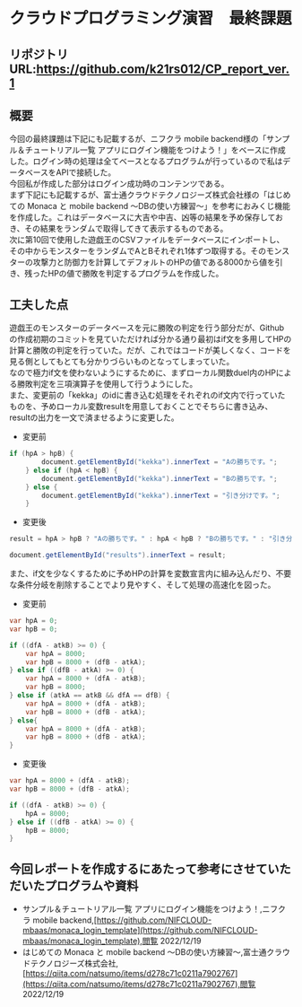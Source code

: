 # クラウドプログラミング演習　最終課題
## リポジトリURL:https://github.com/k21rs012/CP_report_ver.1

## 概要
今回の最終課題は下記にも記載するが、ニフクラ mobile backend様の「サンプル＆チュートリアル一覧 アプリにログイン機能をつけよう！」をベースに作成した。ログイン時の処理は全てベースとなるプログラムが行っているので私はデータベースをAPIで接続した。  
今回私が作成した部分はログイン成功時のコンテンツである。  
まず下記にも記載するが、富士通クラウドテクノロジーズ株式会社様の「はじめての Monaca と mobile backend ～DBの使い方練習～」を参考におみくじ機能を作成した。これはデータベースに大吉や中吉、凶等の結果を予め保存しておき、その結果をランダムで取得してきて表示するものである。  
次に第10回で使用した遊戯王のCSVファイルをデータベースにインポートし、その中からモンスターをランダムでAとBそれぞれ1体ずつ取得する。そのモンスターの攻撃力と防御力を計算してデフォルトのHPの値である8000から値を引き、残ったHPの値で勝敗を判定するプログラムを作成した。
## 工夫した点
遊戯王のモンスターのデータベースを元に勝敗の判定を行う部分だが、Githubの作成初期のコミットを見ていただければ分かる通り最初はif文を多用してHPの計算と勝敗の判定を行っていた。だが、これではコードが美しくなく、コードを見る側としてもとても分かりづらいものとなってしまっていた。  
なので極力if文を使わないようにするために、まずローカル関数duel内のHPによる勝敗判定を三項演算子を使用して行うようにした。  
また、変更前の「kekka」のidに書き込む処理をそれぞれのif文内で行っていたものを、予めローカル変数resultを用意しておくことでそちらに書き込み、resultの出力を一文で済ませるように変更した。
- 変更前
```java
if (hpA > hpB) {
        document.getElementById("kekka").innerText = "Aの勝ちです。";
    } else if (hpA < hpB) {
        document.getElementById("kekka").innerText = "Bの勝ちです。";
    } else {
        document.getElementById("kekka").innerText = "引き分けです。";
    }
```
- 変更後
```java
result = hpA > hpB ? "Aの勝ちです。" : hpA < hpB ? "Bの勝ちです。" : "引き分けです。";

document.getElementById("results").innerText = result;
```
また、if文を少なくするために予めHPの計算を変数宣言内に組み込んだり、不要な条件分岐を削除することでより見やすく、そして処理の高速化を図った。
- 変更前
```java
var hpA = 0;
var hpB = 0;

if ((dfA - atkB) >= 0) {
    var hpA = 8000;
    var hpB = 8000 + (dfB - atkA);
} else if ((dfB - atkA) >= 0) {
    var hpA = 8000 + (dfA - atkB);
    var hpB = 8000;
} else if (atkA == atkB && dfA == dfB) {
    var hpA = 8000 + (dfA - atkB);
    var hpB = 8000 + (dfB - atkA);
} else{
    var hpA = 8000 + (dfA - atkB);
    var hpB = 8000 + (dfB - atkA);
}
```
- 変更後
```java
var hpA = 8000 + (dfA - atkB);
var hpB = 8000 + (dfB - atkA);

if ((dfA - atkB) >= 0) {
    hpA = 8000;
} else if ((dfB - atkA) >= 0) {
    hpB = 8000;
}
```


## 今回レポートを作成するにあたって参考にさせていただいたプログラムや資料
- サンプル＆チュートリアル一覧 アプリにログイン機能をつけよう！,ニフクラ mobile backend,[https://github.com/NIFCLOUD-mbaas/monaca_login_template](https://github.com/NIFCLOUD-mbaas/monaca_login_template),閲覧 2022/12/19  
- はじめての Monaca と mobile backend ～DBの使い方練習～,富士通クラウドテクノロジーズ株式会社,[https://qiita.com/natsumo/items/d278c71c0211a7902767](https://qiita.com/natsumo/items/d278c71c0211a7902767),閲覧 2022/12/19